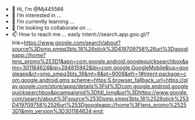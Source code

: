 - 👋 Hi, I’m @Mj445566
- 👀 I’m interested in ...
- 🌱 I’m currently learning ...
- 💞️ I’m looking to collaborate on ...
- 📫 How to reach me ...
    easly
   intent://search.app.goo.gl/?link=https://www.google.com/search/about?source%3Dsmp.smpq3bts.18%26stick%3D419709758%26url%3Dgoogleapp://home?lens_promo%253D1&apn=com.google.android.googlequicksearchbox&amv=301184624&isi=284815942&ibi=com.google.GoogleMobile&ius=googleapp&ct=smp_smpq3bts_18&mt=8&pt=9008&efr=1#Intent;package=com.google.android.gms;scheme=https;S.browser_fallback_url=https://play.google.com/store/apps/details%3Fid%3Dcom.google.android.googlequicksearchbox&pcampaignid%3Dfdl_long&url%3Dhttps://www.google.com/search/about%3Fsource%253Dsmp.smpq3bts.18%2526stick%253D419709758%2526url%253Dgoogleapp://home%3Flens_promo%25253D1&min_version%3D301184624;end;  
    
<!--
Mj445566/Mj445566 is a ✨ special ✨ repository because its `README.md` (this file) appears on your GitHub profile.
You can click the Preview link to take a look at your changes.
--->
